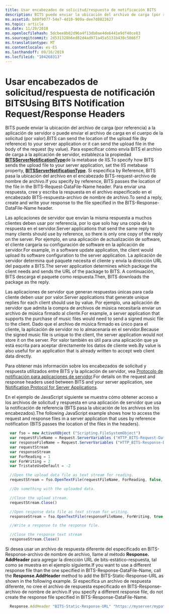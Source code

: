```yaml
---
title: Usar encabezados de solicitud/respuesta de notificación BITS
description: BITS puede enviar la ubicación del archivo de carga (por referencia) a la aplicación de servidor o puede enviar el archivo de carga en el cuerpo de la solicitud (por valor).
ms.assetid: b80f9077-54e7-4d10-909a-dee7d8822627
ms.topic: article
ms.date: 11/29/2018
ms.openlocfilehash: 5dcbee8b82d96a4f13db0ae4de6441e9df40ce83
ms.sourcegitcommit: 2d531328b6ed82d4ad971a45a5131b430c5866f7
ms.translationtype: MT
ms.contentlocale: es-ES
ms.lasthandoff: 09/16/2019
ms.locfileid: "104268313"
---
```

# <a name="using-bits-notification-requestresponse-headers"></a><span data-ttu-id="49a16-103">Usar encabezados de solicitud/respuesta de notificación BITS</span><span class="sxs-lookup"><span data-stu-id="49a16-103">Using BITS Notification Request/Response Headers</span></span>

<span data-ttu-id="49a16-104">BITS puede enviar la ubicación del archivo de carga (por referencia) a la aplicación de servidor o puede enviar el archivo de carga en el cuerpo de la solicitud (por valor).</span><span class="sxs-lookup"><span data-stu-id="49a16-104">BITS can send the location of the upload file (by reference) to your server application or it can send the upload file in the body of the request (by value).</span></span> <span data-ttu-id="49a16-105">Para especificar cómo envía BITS el archivo de carga a la aplicación de servidor, establezca la propiedad [**BITSServerNotificationType**](bits-iis-extension-properties.md)de la metabase de IIS.</span><span class="sxs-lookup"><span data-stu-id="49a16-105">To specify how BITS sends the upload file to your server application, set the IIS metabase property, [**BITSServerNotificationType**](bits-iis-extension-properties.md).</span></span> <span data-ttu-id="49a16-106">Si especifica by Reference, BITS pasa la ubicación del archivo en el encabezado BITS-request-archivo de nombre de archivo.</span><span class="sxs-lookup"><span data-stu-id="49a16-106">If you specify by reference, BITS passes the location of the file in the BITS-Request-DataFile-Name header.</span></span> <span data-ttu-id="49a16-107">Para enviar una respuesta, cree y escriba la respuesta en el archivo especificado en el encabezado BITS-respuesta-archivo de nombre de archivo.</span><span class="sxs-lookup"><span data-stu-id="49a16-107">To send a reply, create and write your response to the file specified in the BITS-Response-DataFile-Name header.</span></span>

<span data-ttu-id="49a16-108">Las aplicaciones de servidor que envían la misma respuesta a muchos clientes deben usar por referencia, por lo que solo hay una copia de la respuesta en el servidor.</span><span class="sxs-lookup"><span data-stu-id="49a16-108">Server applications that send the same reply to many clients should use by reference, so there is only one copy of the reply on the server.</span></span> <span data-ttu-id="49a16-109">Por ejemplo, en una aplicación de actualización de software, el cliente cargaría su configuración de software en la aplicación de servidor.</span><span class="sxs-lookup"><span data-stu-id="49a16-109">For example, in a software update application, the client would upload its software configuration to the server application.</span></span> <span data-ttu-id="49a16-110">La aplicación de servidor determina qué paquete necesita el cliente y envía la dirección URL del paquete a BITS.</span><span class="sxs-lookup"><span data-stu-id="49a16-110">The server application determines which package the client needs and sends the URL of the package to BITS.</span></span> <span data-ttu-id="49a16-111">A continuación, BITS descarga el paquete como respuesta.</span><span class="sxs-lookup"><span data-stu-id="49a16-111">Then, BITS downloads the package as the reply.</span></span>

<span data-ttu-id="49a16-112">Las aplicaciones de servidor que generan respuestas únicas para cada cliente deben usar por valor.</span><span class="sxs-lookup"><span data-stu-id="49a16-112">Server applications that generate unique replies for each client should use by value.</span></span> <span data-ttu-id="49a16-113">Por ejemplo, una aplicación de servidor que admita la compra de archivos de música necesitaría enviar un archivo de música firmado al cliente.</span><span class="sxs-lookup"><span data-stu-id="49a16-113">For example, a server application that supports the purchase of music files would need to send a signed music file to the client.</span></span> <span data-ttu-id="49a16-114">Dado que el archivo de música firmado es único para el cliente, la aplicación de servidor no lo almacenaría en el servidor.</span><span class="sxs-lookup"><span data-stu-id="49a16-114">Because the signed music file is unique to the client, the server application would not store it on the server.</span></span> <span data-ttu-id="49a16-115">Por valor también es útil para una aplicación que ya está escrita para aceptar directamente los datos de cliente web.</span><span class="sxs-lookup"><span data-stu-id="49a16-115">By value is also useful for an application that is already written to accept web client data directly.</span></span>

<span data-ttu-id="49a16-116">Para obtener más información sobre los encabezados de solicitud y respuesta utilizados entre BITS y la aplicación de servidor, vea [Protocolo de notificación para aplicaciones de servidor](notification-protocol-for-server-applications.md).</span><span class="sxs-lookup"><span data-stu-id="49a16-116">For details on the request and response headers used between BITS and your server application, see [Notification Protocol for Server Applications](notification-protocol-for-server-applications.md).</span></span>

<span data-ttu-id="49a16-117">En el ejemplo de JavaScript siguiente se muestra cómo obtener acceso a los archivos de solicitud y respuesta en una aplicación de servidor que usa la notificación de referencia (BITS pasa la ubicación de los archivos en los encabezados).</span><span class="sxs-lookup"><span data-stu-id="49a16-117">The following JavaScript example shows how to access the request and response files in a server application that uses by reference notification (BITS passes the location of the files in the headers).</span></span>


```JavaScript
  var fso = new ActiveXObject ("Scripting.FileSystemObject")
  var requestFileName = Request.ServerVariables ("HTTP_BITS-Request-DataFile-Name")
  var responseFileName = Request.ServerVariables ("HTTP_BITS-Response-DataFile-Name")
  var requestStream
  var responseStream
  var ForReading = 1
  var ForWriting = 2
  var TristateUseDefault = -2

  //Open the upload data file as text stream for reading.
  requestStream = fso.OpenTextFile(requestFileName, ForReading, false, TristateUseDefault);

  //Do something with the uploaded data.

  //Close the upload stream.
  requestStream.Close()

  //Open response data file as text stream for writing.
  responseStream = fso.OpenTextFile(responseFileName, ForWriting, true, TristateUseDefault);

  //Write a response to the response file.

  //Close the response text stream
  responseStream.Close()
```



<span data-ttu-id="49a16-118">Si desea usar un archivo de respuesta diferente del especificado en BITS-Response-archivo de nombre de archivo, llame al método **Response. AddHeader** para agregar la dirección URL de bits-estático-respuesta, tal como se muestra en el ejemplo siguiente.</span><span class="sxs-lookup"><span data-stu-id="49a16-118">If you want to use a different response file than the one specified in BITS-Response-DataFile-Name, call the **Response.AddHeader** method to add the BITS-Static-Response-URL as shown in the following example.</span></span> <span data-ttu-id="49a16-119">Si especifica un archivo de respuesta diferente, no cree el archivo de respuesta especificado en BITS-Response-archivo de nombre de archivo.</span><span class="sxs-lookup"><span data-stu-id="49a16-119">If you specify a different response file, do not create the response file specified in BITS-Response-DataFile-Name.</span></span>


```JavaScript
  Response.AddHeader "BITS-Static-Response-URL" "https://myserver/mypath/myfile"
```
 

 




